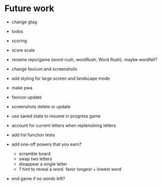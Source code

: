 # Future work

- change gtag
- todos
- scoring
- score scale
- rename repo/game (word-rush, wordRush, Word Rush). maybe wordfall?
- change favicon and screenshots
- add styling for large screen and landscape mode
- make pwa
- favicon update
- screenshots delete or update

- use saved state to resume in progress game
- account for current letters when replenishing letters
- add hsl function tests
- add one-off powers that you earn?
  - scramble board
  - swap two letters
  - disappear a single letter
  - ? hint to reveal a word. favor longest + lowest word
- end game if no words left?
